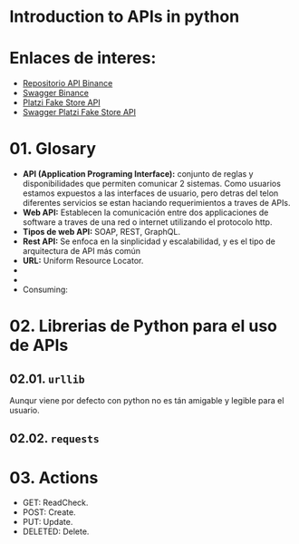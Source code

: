 # Introduction to APIs in python

# Enlaces de interes: 
- [Repositorio API Binance](https://github.com/binance)
- [Swagger Binance](https://binance.github.io/binance-api-swagger/)
- [Platzi Fake Store API](https://fakeapi.platzi.com/)
- [Swagger Platzi Fake Store API](https://api.escuelajs.co/docs)


# 01. Glosary
- **API (Application Programing Interface):** conjunto de reglas y disponibilidades que permiten comunicar 2 sistemas. Como usuarios estamos expuestos a las interfaces de usuario, pero detras del telon diferentes servicios se estan haciando requerimientos a traves de APIs.
- **Web API:** Establecen la comunicación entre dos applicaciones de software a traves de una red o internet utilizando el protocolo http.
- **Tipos de web API:** SOAP, REST, GraphQL.
- **Rest API:** Se enfoca en la sinplicidad y escalabilidad, y es el tipo de arquitectura de API más común
- **URL:** Uniform Resource Locator.
-
-
- Consuming:



# 02. Librerias de Python para el uso de APIs

## 02.01. ``urllib``
Aunqur viene por defecto con python no es tán amigable y legible para el usuario.

## 02.02. ``requests`` 


# 03. Actions
- GET: ReadCheck.
- POST: Create.
- PUT: Update.
- DELETED: Delete.


